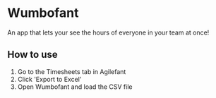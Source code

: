 # Wumbofant
An app that lets your see the hours of everyone in your team at once!
## How to use
1. Go to the Timesheets tab in Agilefant
2. Click 'Export to Excel'
3. Open Wumbofant and load the CSV file
